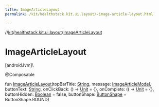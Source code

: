 ```yaml
---
title: ImageArticleLayout
permalink: /kit/healthstack.kit.ui.layout/-image-article-layout.html

---
```

//[kit](/kit.html)/[healthstack.kit.ui.layout](index.html)/[ImageArticleLayout](-image-article-layout.html)



# ImageArticleLayout



[androidJvm]\




@Composable



fun [ImageArticleLayout](-image-article-layout.html)(topBarTitle: [String](https://kotlinlang.org/api/latest/jvm/stdlib/kotlin/-string/index.html), message: [ImageArticleModel](../healthstack.kit.task.base/-image-article-model/index.html), buttonText: [String](https://kotlinlang.org/api/latest/jvm/stdlib/kotlin/-string/index.html), onClickBack: () -&gt; [Unit](https://kotlinlang.org/api/latest/jvm/stdlib/kotlin/-unit/index.html) = {}, onComplete: () -&gt; [Unit](https://kotlinlang.org/api/latest/jvm/stdlib/kotlin/-unit/index.html) = {}, buttonHidden: [Boolean](https://kotlinlang.org/api/latest/jvm/stdlib/kotlin/-boolean/index.html) = false, buttonShape: [ButtonShape](../healthstack.kit.ui/-button-shape/index.html) = ButtonShape.ROUND)




